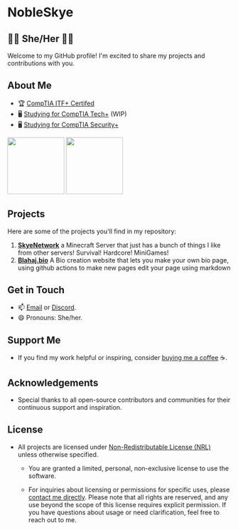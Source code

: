 # NobleSkye
## 🏳️‍⚧️ She/Her 🏳️‍⚧️

Welcome to my GitHub profile! I'm excited to share my projects and contributions with you.
## About Me
- 🏆 [CompTIA ITF+ Certifed](https://www.comptia.org/certifications/it-fundamentals)
- 🖥️ [Studying for CompTIA Tech+](https://www.comptia.org/certifications/tech) (WIP)
- 🖥️ [Studying for CompTIA Security+](https://www.comptia.org/certifications/security)

<img src="https://github.com/user-attachments/assets/f549ccd4-0350-4531-82a3-0182e5ed0d0d" alt="" data-canonical-src="https://github.com/user-attachments/assets/f549ccd4-0350-4531-82a3-0182e5ed0d0d" width="128" height="128" />
<img src="https://github.com/user-attachments/assets/d688d1b6-94d3-4041-a4ca-47e50afd5d65" alt="" data-canonical-src="https://github.com/user-attachments/assets/d688d1b6-94d3-4041-a4ca-47e50afd5d65" width="128" height="128" />



## Projects
Here are some of the projects you'll find in my repository:
1. **[SkyeNetwork](https://www.skyenet.co.in)** a Minecraft Server that just has a bunch of things I like from other servers! Survival! Hardcore! MiniGames!
2. **[Blahaj.bio](https://blahaj.bio/new)** A Bio creation website that lets you make your own bio page, using github actions to make new pages edit your page using markdown
   
## Get in Touch
- 📫 [Email](mailto:Rainblueskylar@gmail.com) or [Discord](https://discord.com/PrettySkye).
- 😄 Pronouns: She/her.

## Support Me
- If you find my work helpful or inspiring, consider [buying me a coffee](https://ko-fi.com/nobleskye) ☕️.

## Acknowledgements
- Special thanks to all open-source contributors and communities for their continuous support and inspiration.


## License
- All projects are licensed under [Non-Redistributable License (NRL)](https://github.com/NobleSkye/Nobleskye/blob/main/license.md) unless otherwise specified.
  - You are granted a limited, personal, non-exclusive license to use the software. 

  - For inquiries about licensing or permissions for specific uses, please [contact me directly](https://nobleskye.dev/#contact).
Please note that all rights are reserved, and any use beyond the scope of this license requires explicit permission. If you have questions about usage or need clarification, feel free to reach out to me.
